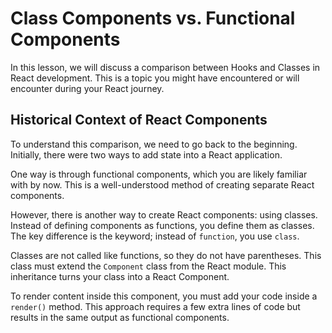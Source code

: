 # Class Components vs. Functional Components

In this lesson, we will discuss a comparison between Hooks and Classes in React development. This is a topic you might have encountered or will encounter during your React journey.

## Historical Context of React Components

To understand this comparison, we need to go back to the beginning. Initially, there were two ways to add state into a React application.

One way is through functional components, which you are likely familiar with by now. This is a well-understood method of creating separate React components.

However, there is another way to create React components: using classes. Instead of defining components as functions, you define them as classes. The key difference is the keyword; instead of `function`, you use `class`.

Classes are not called like functions, so they do not have parentheses. This class must extend the `Component` class from the React module. This inheritance turns your class into a React Component.

To render content inside this component, you must add your code inside a `render()` method. This approach requires a few extra lines of code but results in the same output as functional components.
